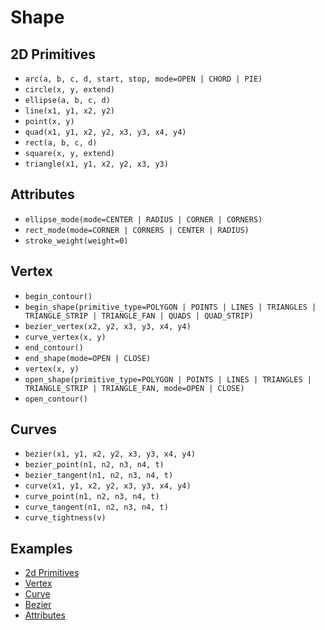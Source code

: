 # Shape

## 2D Primitives

- `arc(a, b, c, d, start, stop, mode=OPEN | CHORD | PIE)`
- `circle(x, y, extend)`
- `ellipse(a, b, c, d)`
- `line(x1, y1, x2, y2)`
- `point(x, y)`
- `quad(x1, y1, x2, y2, x3, y3, x4, y4)`
- `rect(a, b, c, d)`
- `square(x, y, extend)`
- `triangle(x1, y1, x2, y2, x3, y3)`
  
## Attributes

- `ellipse_mode(mode=CENTER | RADIUS | CORNER | CORNERS)`
- `rect_mode(mode=CORNER | CORNERS | CENTER | RADIUS)`
- `stroke_weight(weight=0)`

## Vertex

- `begin_contour()`
- `begin_shape(primitive_type=POLYGON | POINTS | LINES | TRIANGLES | TRIANGLE_STRIP | TRIANGLE_FAN | QUADS | QUAD_STRIP)`
- `bezier_vertex(x2, y2, x3, y3, x4, y4)`
- `curve_vertex(x, y)`
- `end_contour()`
- `end_shape(mode=OPEN | CLOSE)`
- `vertex(x, y)`
- `open_shape(primitive_type=POLYGON | POINTS | LINES | TRIANGLES | TRIANGLE_STRIP | TRIANGLE_FAN, mode=OPEN | CLOSE)`
- `open_contour()`
  
## Curves

- `bezier(x1, y1, x2, y2, x3, y3, x4, y4)`
- `bezier_point(n1, n2, n3, n4, t)`
- `bezier_tangent(n1, n2, n3, n4, t)`
- `curve(x1, y1, x2, y2, x3, y3, x4, y4)`
- `curve_point(n1, n2, n3, n4, t)`
- `curve_tangent(n1, n2, n3, n4, t)`
- `curve_tightness(v)`

## Examples

- [2d Primitives](https://github.com/charming-art/charming/blob/master/tests/test_shape_primitives.py)
- [Vertex](https://github.com/charming-art/charming/blob/master/tests/test_shape_vertex.py)
- [Curve](https://github.com/charming-art/charming/blob/master/tests/test_shape_curve.py)
- [Bezier](https://github.com/charming-art/charming/blob/master/tests/test_shape_bezier.py)
- [Attributes](https://github.com/charming-art/charming/blob/master/tests/test_shape_attributes.py)
